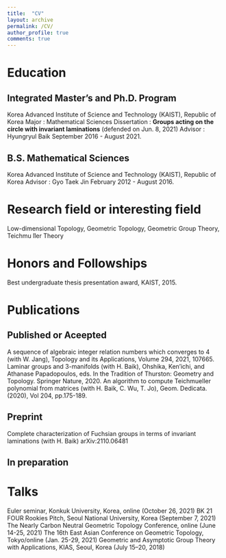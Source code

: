 ```yaml
---
title:  "CV"
layout: archive
permalink: /CV/
author_profile: true
comments: true
---
```


 
# Education


## Integrated Master’s and Ph.D. Program

Korea Advanced Institute of Science and Technology (KAIST), Republic of Korea
Major : Mathematical Sciences
Dissertation : **Groups acting on the circle with invariant laminations** (defended on Jun. 8, 2021)
Advisor : Hyungryul Baik
September 2016 - August 2021.


## B.S. Mathematical Sciences

Korea Advanced Institute of Science and Technology (KAIST), Republic of Korea
Advisor : Gyo Taek Jin 
February 2012 - August 2016.

# Research field or interesting field

Low-dimensional Topology, Geometric Topology, Geometric Group Theory, Teichmu ̈ller Theory

# Honors and Followships

Best undergraduate thesis presentation award, KAIST, 2015.

# Publications

## Published or Aceepted 

A sequence of algebraic integer relation numbers which converges to 4 (with W. Jang), Topology and its Applications, Volume 294, 2021, 107665.
Laminar groups and 3-manifolds (with H. Baik), Ohshika, Ken’ichi, and Athanase Papadopoulos, eds. In the Tradition of Thurston: Geometry and Topology. Springer Nature, 2020.
An algorithm to compute Teichmueller polynomial from matrices (with H. Baik, C. Wu, T. Jo), Geom. Dedicata. (2020), Vol 204, pp.175-189.

## Preprint

Complete characterization of Fuchsian groups in terms of invariant laminations (with H. Baik) arXiv:2110.06481

## In preparation

# Talks

Euler seminar, Konkuk University, Korea, online (October 26, 2021)
BK 21 FOUR Rookies Pitch, Seoul National University, Korea (September 7, 2021) 
The Nearly Carbon Neutral Geometric Topology Conference, online (June 14-25, 2021)
The 16th East Asian Conference on Geometric Topology, Tokyo/online (Jan. 25-29, 2021)
Geometric and Asymptotic Group Theory with Applications, KIAS, Seoul, Korea (July 15–20, 2018)

